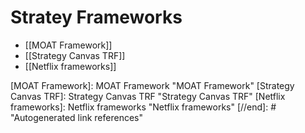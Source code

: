 # Stratey Frameworks
* [[MOAT Framework]]
* [[Strategy Canvas TRF]]
* [[Netflix frameworks]]

[//begin]: # "Autogenerated link references for markdown compatibility"
[MOAT Framework]: MOAT Framework "MOAT Framework"
[Strategy Canvas TRF]: Strategy Canvas TRF "Strategy Canvas TRF"
[Netflix frameworks]: Netflix frameworks "Netflix frameworks"
[//end]: # "Autogenerated link references"